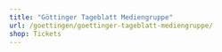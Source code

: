 ```yaml
---
title: "Göttinger Tageblatt Mediengruppe"
url: /goettingen/goettinger-tageblatt-mediengruppe/
shop: Tickets
---
```

